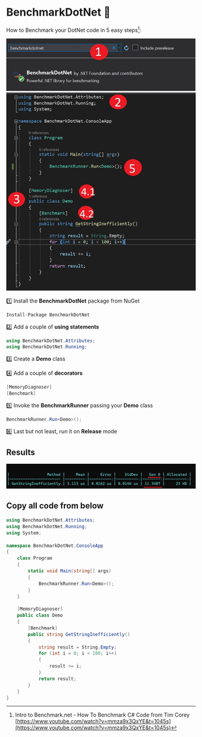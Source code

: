 # BenchmarkDotNet :snail:

How to Benchmark your DotNet code in 5 easy steps[^1]:

![steps](steps.jpg)

:one: Install the **BenchmarkDotNet** package from NuGet
```csharp
Install-Package BenchmarkDotNet
```
:two: Add a couple of **using statements**
```csharp
using BenchmarkDotNet.Attributes;
using BenchmarkDotNet.Running;
```
:three: Create a **Demo** class

:four: Add a couple of **decorators**
```csharp
[MemoryDiagnoser]
[Benchmark]
```
:five: Invoke the **BenchmarkRunner** passing your **Demo** class
```csharp
BenchmarkRunner.Run<Demo>();
```
:six: Last but not least, run it on **Release** mode


## Results
![results](results.jpg)


## Copy all code from below
```csharp
using BenchmarkDotNet.Attributes;
using BenchmarkDotNet.Running;
using System;

namespace BenchmarkDotNet.ConsoleApp
{
    class Program
    {
        static void Main(string[] args)
        {
            BenchmarkRunner.Run<Demo>();
        }
    }

    [MemoryDiagnoser]
    public class Demo
    {
        [Benchmark]
        public string GetStringInefficiently()
        {
            string result = String.Empty;
            for (int i = 0; i < 100; i++)
            {
                result += i;
            }
            return result;
        }
    }
}
```

[^1]: Intro to Benchmark.net - How To Benchmark C# Code from Tim Corey [https://www.youtube.com/watch?v=mmza9x3QxYE&t=1045s](https://www.youtube.com/watch?v=mmza9x3QxYE&t=1045s)